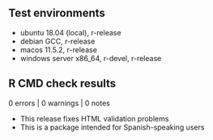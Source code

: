 ## Test environments

* ubuntu 18.04 (local), r-release
* debian GCC, r-release
* macos 11.5.2, r-release
* windows server x86_64, r-devel, r-release

## R CMD check results

0 errors | 0 warnings | 0 notes

* This release fixes HTML validation problems
* This is a package intended for Spanish-speaking users

